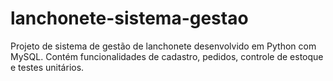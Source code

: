 # lanchonete-sistema-gestao
Projeto de sistema de gestão de lanchonete desenvolvido em Python com MySQL. Contém funcionalidades de cadastro, pedidos, controle de estoque e testes unitários.
